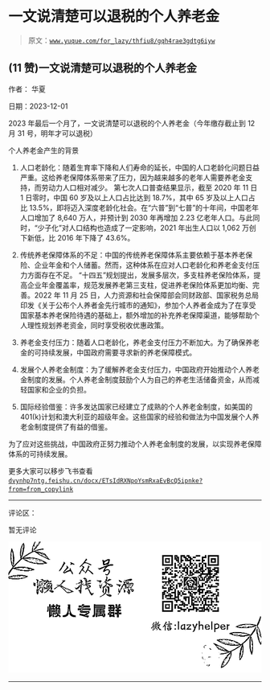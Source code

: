 # 一文说清楚可以退税的个人养老金

> 原文：[`www.yuque.com/for_lazy/thfiu8/gqh4rae3gdtg6iyw`](https://www.yuque.com/for_lazy/thfiu8/gqh4rae3gdtg6iyw)

## (11 赞)一文说清楚可以退税的个人养老金

作者： 华夏

日期：2023-12-01

2023 年最后一个月了，一文说清楚可以退税的个人养老金（今年缴存截止到 12 月 31 号，明年才可以退税）

个人养老金产生的背景

1.  人口老龄化：随着生育率下降和人们寿命的延长，中国的人口老龄化问题日益严重。这给养老保障体系带来了压力，因为越来越多的老年人需要养老金支持，而劳动力人口相对减少。
    第七次人口普查结果显示，截至 2020 年 11 日 1 日零时，中国 60 岁及以上人口占比达到 18.7%，其中 65 岁及以上人口占比 13.5%，即将迈入深度老龄化社会。在“六普”到“七普”的十年间，中国老年人口增加了 8,640 万人，并预计到 2030 年再增加 2.23 亿老年人口。与此同时，“少子化”对人口结构也造成了一定影响，2021 年出生人口以 1,062 万创下新低，比 2016 年下降了 43.6%。

2.  传统养老保障体系的不足：中国的传统养老保障体系主要依赖于基本养老保险、企业年金和个人储蓄。然而，这种体系在应对人口老龄化和养老金支付压力方面存在不足。
    “十四五”规划提出，发展多层次，多支柱养老保险体系，提高企业年金覆盖率，规范发展养老第三支柱，促进养老保险体系更加均衡、完善。2022 年 11 月 25 日，人力资源和社会保障部会同财政部、国家税务总局印发《关于公布个人养者金先行城市的通知》，参加个人养者金成为了在享受国家基本养老保险待遇的基础上，额外增加的补充养老保障渠道，能够帮助个人理性规划养老资金，同时享受税收优惠政策。

3.  养老金支付压力：随着人口老龄化，养老金支付压力不断加大。为了确保养老金的可持续发展，中国政府需要寻求新的养老保障模式。

4.  发展个人养老金制度：为了缓解养老金支付压力，中国政府开始推动个人养老金制度的发展。个人养老金制度鼓励个人为自己的养老生活储备资金，从而减轻国家和企业的负担。

5.  国际经验借鉴：许多发达国家已经建立了成熟的个人养老金制度，如美国的 401(k)计划和澳大利亚的超级年金。这些国家的经验和做法为中国发展个人养老金制度提供了有益的借鉴。

为了应对这些挑战，中国政府正努力推动个人养老金制度的发展，以实现养老保障体系的可持续发展。

更多大家可以移步飞书查看[`dvynhp7ntg.feishu.cn/docx/ETsIdRXNpoYsmRxaEvBcQ5ipnke?from=from_copylink`](https://dvynhp7ntg.feishu.cn/docx/ETsIdRXNpoYsmRxaEvBcQ5ipnke?from=from_copylink)

* * *

评论区：

暂无评论

![](img/1c37d505930596d12a88ab23e11aa07a.png)

* * *